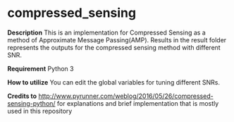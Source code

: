 # compressed_sensing
**Description**
This is an implementation for Compressed Sensing as a method of Approximate Message Passing(AMP). Results in the result folder represents the outputs for the compressed sensing method with different SNR.

**Requirement**
Python 3

**How to utilize**
You can edit the global variables for tuning different SNRs.

**Credits to**
http://www.pyrunner.com/weblog/2016/05/26/compressed-sensing-python/
for explanations and brief implementation that is mostly used in this repository